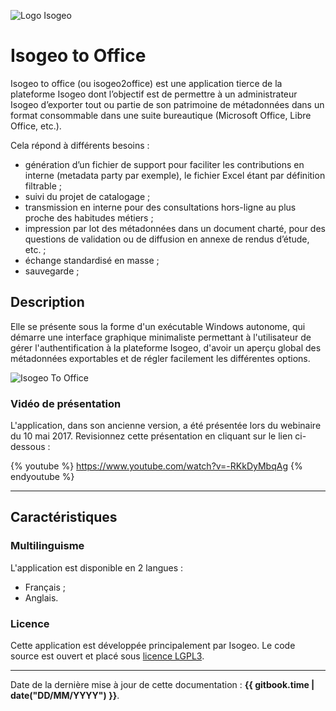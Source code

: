 ![Logo Isogeo](https://www.isogeo.com/images/isogeo/logo-isogeo.png)

# Isogeo to Office

Isogeo to office \(ou isogeo2office\) est une application tierce de la plateforme Isogeo dont l’objectif est de permettre à un administrateur Isogeo d’exporter tout ou partie de son patrimoine de métadonnées dans un format consommable dans une suite bureautique \(Microsoft Office, Libre Office, etc.\).

Cela répond à différents besoins :

* génération d’un fichier de support pour faciliter les contributions en interne \(metadata party par exemple\), le fichier Excel étant par définition filtrable ;
* suivi du projet de catalogage ;
* transmission en interne pour des consultations hors-ligne au plus proche des habitudes métiers ;
* impression par lot des métadonnées dans un document charté, pour des questions de validation ou de diffusion en annexe de rendus d’étude, etc. ;
* échange standardisé en masse ;
* sauvegarde ;

## Description

Elle se présente sous la forme d'un exécutable Windows autonome, qui démarre une interface graphique minimaliste permettant à l'utilisateur de gérer l'authentification à la plateforme Isogeo, d'avoir un aperçu global des métadonnées exportables et de régler facilement les différentes options.

![Isogeo To Office](/assets/i2o_overview.png "Vue des deux onglets")

### Vidéo de présentation

L'application, dans son ancienne version, a été présentée lors du webinaire du 10 mai 2017. Revisionnez cette présentation en cliquant sur le lien ci-dessous :

{% youtube %}
https://www.youtube.com/watch?v=-RKkDyMbqAg
{% endyoutube %}

----

## Caractéristiques

### Multilinguisme

L'application est disponible en 2 langues :

* Français ;
* Anglais.

### Licence

Cette application est développée principalement par Isogeo. Le code source est ouvert et placé sous [licence LGPL3](https://github.com/isogeo/isogeo-2-office/blob/master/LICENSE).

----

Date de la dernière mise à jour de cette documentation : **{{ gitbook.time | date("DD/MM/YYYY") }}**.
